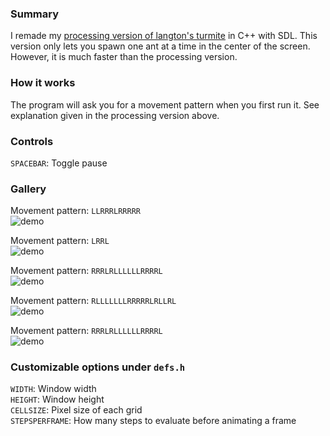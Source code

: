 ### Summary

I remade my [processing version of langton's turmite](https://github.com/forsythe/langtons-turmite) in C++ with SDL. This version only lets you spawn one ant at a time in the center of the screen. However, it is much faster than the processing version.

### How it works  
The program will ask you for a movement pattern when you first run it. See explanation given in the processing version above.

### Controls  
`SPACEBAR`: Toggle pause  

### Gallery  
Movement pattern: `LLRRRLRRRRR`  
![demo](https://i.gyazo.com/7d90599e63ad8938486b800b9ec3233c.gif)  

Movement pattern: `LRRL`  
![demo](https://i.gyazo.com/dbcf37f792bf6d6b6248d5f061add711.gif)  

Movement pattern: `RRRLRLLLLLLRRRRL`  
![demo](https://i.gyazo.com/689db989ddaf5a09311b74c2f792f80c.gif)  

Movement pattern: `RLLLLLLLRRRRRLRLLRL`  
![demo](https://i.gyazo.com/7aba49ebd6a7433e6410fce8e299ed76.gif)  

Movement pattern: `RRRLRLLLLLLRRRRL`  
![demo](https://i.gyazo.com/12c67444c6debde67fa50d6b5ec6a172.gif)  



### Customizable options under `defs.h`  
`WIDTH`: Window width  
`HEIGHT`: Window height  
`CELLSIZE`: Pixel size of each grid  
`STEPSPERFRAME`: How many steps to evaluate before animating a frame
